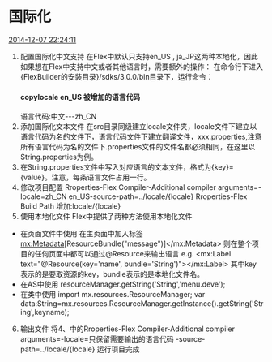 # 国际化
[2014-12-07 22:24:11](#data.create_time)<br>


1. 配置国际化中文支持 
   在Flex中默认只支持en_US , ja_JP这两种本地化，因此如果想在Flex中支持中文或者其他语言时，需要额外的操作：
   在命令行下进入{FlexBuilder的安装目录}/sdks/3.0.0/bin目录下，运行命令：<h4>copylocale en_US 被增加的语言代码</h4>
   语言代码:中文---zh_CN 
2. 添加国际化文本文件
   在src目录同级建立locale文件夹，locale文件下建立以语言代码为名的文件下，语言代码文件下建立翻译文件，xxx.properties,注意所有语言代码为名的文件下.properties文件的文件名都必须相同，在这里以String.properties为例。
3. 在String.properties文件中写入对应语言的文本文件，格式为{key}={value}。注意，每条语言文件占用一行。
4. 修改项目配置
   Rroperties-Flex Compiler-Additional compiler arguments=-locale=zh_CN en_US-source-path=../locale/{locale}
   Rroperties-Flex Build Path 增加:locale/{locale}
5. 使用本地化文件
   Flex中提供了两种方法使用本地化文件
 * 在页面文件中使用
    在主页面中加入标签<mx:Metadata>[ResourceBundle("message")]</mx:Metadata>
    则在整个项目的任何页面中都可以通过@Resource来输出语言
    e.g. <mx:Label text="@Resource(key='name', bundle='String')"></mx:Label>
    其中key表示的是要取资源的key，bundle表示的是本地化文件名。
 * 在AS中使用
  resourceManager.getString('String','menu.deve');
 * 在类中使用
  import mx.resources.ResourceManager;
  var data:String=mx.resources.ResourceManager.getInstance().getString('String',keyname);   

6. 输出文件
  将4、中的Rroperties-Flex Compiler-Additional compiler arguments=-locale=只保留需要输出的语言代码 -source-path=../locale/{locale}
  运行项目完成 



  
